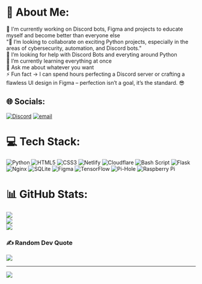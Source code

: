 # 💫 About Me:
🔭 I'm currently working on Discord bots, Figma and projects to educate myself and become better than everyone else<br>"👯 I’m looking to collaborate on exciting Python projects, especially in the areas of cybersecurity, automation, and Discord bots."<br>🤝 I’m looking for help with Discord Bots and everyting around Python<br>🌱 I’m currently learning everything at once<br>💬 Ask me about whatever you want<br>⚡ Fun fact -> I can spend hours perfecting a Discord server or crafting a flawless UI design in Figma – perfection isn’t a goal, it’s the standard. 😎


## 🌐 Socials:
[![Discord](https://img.shields.io/badge/Discord-%237289DA.svg?logo=discord&logoColor=white)](https://discord.gg/https://discord.gg/nXbDZZKWmb) [![email](https://img.shields.io/badge/Email-D14836?logo=gmail&logoColor=white)](mailto:red0developer@gmail.com) 

# 💻 Tech Stack:
![Python](https://img.shields.io/badge/python-3670A0?style=flat&logo=python&logoColor=ffdd54) ![HTML5](https://img.shields.io/badge/html5-%23E34F26.svg?style=flat&logo=html5&logoColor=white) ![CSS3](https://img.shields.io/badge/css3-%231572B6.svg?style=flat&logo=css3&logoColor=white) ![Netlify](https://img.shields.io/badge/netlify-%23000000.svg?style=flat&logo=netlify&logoColor=#00C7B7) ![Cloudflare](https://img.shields.io/badge/Cloudflare-F38020?style=flat&logo=Cloudflare&logoColor=white) ![Bash Script](https://img.shields.io/badge/bash_script-%23121011.svg?style=flat&logo=gnu-bash&logoColor=white) ![Flask](https://img.shields.io/badge/flask-%23000.svg?style=flat&logo=flask&logoColor=white) ![Nginx](https://img.shields.io/badge/nginx-%23009639.svg?style=flat&logo=nginx&logoColor=white) ![SQLite](https://img.shields.io/badge/sqlite-%2307405e.svg?style=flat&logo=sqlite&logoColor=white) ![Figma](https://img.shields.io/badge/figma-%23F24E1E.svg?style=flat&logo=figma&logoColor=white) ![TensorFlow](https://img.shields.io/badge/TensorFlow-%23FF6F00.svg?style=flat&logo=TensorFlow&logoColor=white) ![Pi-Hole](https://img.shields.io/badge/pihole-%2396060C.svg?style=flat&logo=pi-hole&logoColor=white) ![Raspberry Pi](https://img.shields.io/badge/-Raspberry_Pi-C51A4A?style=flat&logo=Raspberry-Pi)
# 📊 GitHub Stats:
![](https://github-readme-stats.vercel.app/api?username=codingjonas009&theme=shadow_blue&hide_border=false&include_all_commits=true&count_private=false)<br/>
![](https://nirzak-streak-stats.vercel.app/?user=codingjonas009&theme=shadow_blue&hide_border=false)<br/>
![](https://github-readme-stats.vercel.app/api/top-langs/?username=codingjonas009&theme=shadow_blue&hide_border=false&include_all_commits=true&count_private=false&layout=compact)

### ✍️ Random Dev Quote
![](https://quotes-github-readme.vercel.app/api?type=vetical&theme=dark)

---
[![](https://visitcount.itsvg.in/api?id=codingjonas009&icon=4&color=0)](https://visitcount.itsvg.in)

<!-- Proudly created with GPRM ( https://gprm.itsvg.in ) -->
